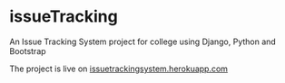 issueTracking
=============

An Issue Tracking System project for college using Django, Python and Bootstrap

The project is live on [issuetrackingsystem.herokuapp.com](http://issuetrackingsystem.herokuapp.com/)
